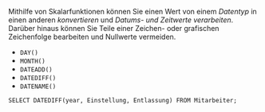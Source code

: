 Mithilfe von Skalarfunktionen können Sie einen Wert von einem *Datentyp* in einen anderen *konvertieren* und *Datums- und Zeitwerte verarbeiten*. Darüber hinaus können Sie Teile einer Zeichen- oder grafischen Zeichenfolge bearbeiten und Nullwerte vermeiden.
- `DAY()`
- `MONTH()`
- `DATEADD()`
- `DATEDIFF()`
- `DATENAME()`

```
SELECT DATEDIFF(year, Einstellung, Entlassung) FROM Mitarbeiter;
```
